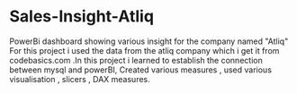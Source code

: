 # Sales-Insight-Atliq
PowerBi dashboard showing various insight for the company named "Atliq"
For this project i used the data from the atliq company which i get it from codebasics.com .In this project i learned to establish the connection between mysql and powerBI, Created various measures , used various visualisation , slicers , DAX measures.
